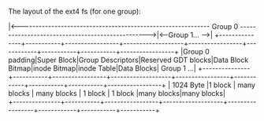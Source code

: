 The layout of the ext4 fs (for one group):

|<------------------------------------------------------------ Group 0 ------------------------------------------------->|<--Group 1... -->|
+---------------+-----------+-----------------+-------------------+-----------------+------------+-----------+-----------+-----------------+
|Group 0 padding|Super Block|Group Descriptors|Reserved GDT blocks|Data Block Bitmap|inode Bitmap|inode Table|Data Blocks|      Group 1 ...|
+---------------+-----------+-----------------+-------------------+-----------------+------------+-----------+-----------+-----------------+
|   1024 Byte   |1 block    | many blocks     | many blocks       |  1 block        |  1 block   |many blocks|many blocks|           
+---------------+-----------+-----------------+-------------------+-----------------+------------+-----------+-----------+ 
